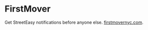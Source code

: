 # FirstMover
Get StreetEasy notifications before anyone else. [firstmovernyc.com](https://www.firstmovernyc.com).
